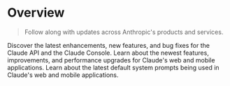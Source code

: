 # Overview

> Follow along with updates across Anthropic's products and services.

<CardGroup cols={3}>
  <Card title="Claude Developer Platform Updates" icon="code" href="/en/release-notes/api">
    Discover the latest enhancements, new features, and bug fixes for the Claude API and the Claude Console.
  </Card>

  <Card title="Claude Apps Updates" icon="window" href="/en/release-notes/claude-apps">
    Learn about the newest features, improvements, and performance upgrades for Claude's web and mobile applications.
  </Card>

  <Card title="System Prompt Updates" icon="file-lines" href="/en/release-notes/system-prompts">
    Learn about the latest default system prompts being used in Claude's web and mobile applications.
  </Card>
</CardGroup>

